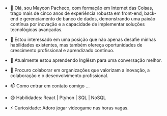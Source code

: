 - 👋 Olá, sou Maycon Pacheco, com formação em Internet das Coisas, trago mais de cinco anos de experiência robusta em front-end, back-end e gerenciamento de banco de dados, demonstrando uma paixão contínua por inovação e a capacidade de implementar soluções tecnológicas avançadas.

- 👀 Estou interessado em uma posição que não apenas desafie minhas habilidades existentes, mas também ofereça oportunidades de crescimento profissional e aprendizado contínuo.
- 🌱 Atualmente estou aprendendo Inglêsm para uma conversação melhor.
- 💞️ Procuro colaborar em organizações que valorizam a inovação, a colaboração e o desenvolvimento profissional.
- 📫 Como entrar em contato comigo ...
- 😄 Habilidades: React | Ptyhon | SQL | NoSQL
- ⚡ Curiosidade: Adoro jogar videogame nas horas vagas.

